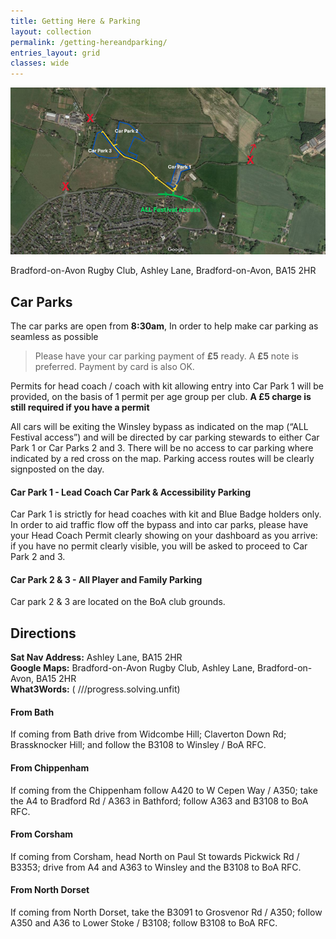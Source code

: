 ```yaml
---
title: Getting Here & Parking
layout: collection
permalink: /getting-hereandparking/
entries_layout: grid
classes: wide
---
```


<div class="map-container">
    <!-- Replace the src attribute with the URL of your map image -->
    <img src="/assets/images/maps/CarParkingMap2025.png" alt="Car Park Map Image">
    <!-- Use Font Awesome for the map icon -->
    <a href="https://www.google.com/maps?q=Bradford-on-Avon+Rugby+Club,+Ashley+Lane,+Bradford-on-Avon,+BA15+2HR" target="_blank" style="text-decoration: none; color: inherit;">
    <p><i class="fas fa-map-marker-alt"></i> Bradford-on-Avon Rugby Club, Ashley Lane, Bradford-on-Avon, BA15 2HR </p>
  </a>
</div>

## Car Parks
The car parks are open from **8:30am**, In order to help make car parking as seamless as possible  

> Please have your car parking payment of **£5** ready. A **£5** note is preferred. Payment by card is also OK.

Permits for head coach / coach with kit allowing entry into Car Park 1 will be provided, on the basis of 1 permit per age group per club. **A £5 charge is still required if you have a permit**

All cars will be exiting the Winsley bypass as indicated on the map (“ALL Festival access”) and will be directed by car parking stewards to either Car Park 1 or Car Parks 2 and 3. There will be no access to car parking where indicated by a red cross on the map. Parking access routes will be clearly signposted on the day.

#### Car Park 1 - Lead Coach Car Park & Accessibility Parking
Car Park 1 is strictly for head coaches with kit and Blue Badge holders only. In order to aid traffic flow off the bypass and into car parks, please have your Head Coach Permit clearly showing on your dashboard as you arrive: if you have no permit clearly visible, you will be asked to proceed to Car Park 2 and 3.

#### Car Park 2 & 3 - All Player and Family Parking 
Car park 2 & 3 are located on the BoA club grounds.

## Directions
**Sat Nav Address:** Ashley Lane, BA15 2HR  
**Google Maps:** <a href="https://www.google.com/maps?q=Bradford-on-Avon+Rugby+Club,+Ashley+Lane,+Bradford-on-Avon,+BA15+2HR" target="_blank" style="text-decoration: none; color: inherit;"><i class="fas fa-map-marker-alt"></i> Bradford-on-Avon Rugby Club, Ashley Lane, Bradford-on-Avon, BA15 2HR</a>  
**What3Words:** (<i class="fas fa-map-marker-alt"></i> <a href="https://what3words.com/progress.solving.unfit" target="_blank" rel="noopener noreferrer" style="text-decoration: none; color: inherit;">///progress.solving.unfit</a>)
#### From Bath
If coming from Bath drive from Widcombe Hill; Claverton Down Rd; Brassknocker Hill; and follow the B3108 to Winsley / BoA RFC.
#### From Chippenham
If coming from the Chippenham follow A420 to W Cepen Way / A350; take the A4 to Bradford Rd / A363 in Bathford; follow A363 and B3108 to BoA RFC.
#### From Corsham
If coming from Corsham, head North on Paul St towards Pickwick Rd / B3353; drive from A4 and A363 to Winsley and the B3108 to BoA RFC.
#### From North Dorset
If coming from North Dorset, take the B3091 to Grosvenor Rd / A350; follow A350 and A36 to Lower Stoke / B3108; follow B3108 to BoA RFC.




